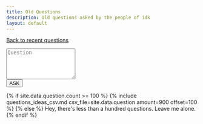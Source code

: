 ```yaml
---
title: Old Questions
description: Old questions asked by the people of idk
layout: default
---
```

[Back to recent questions](questions)<br>

<div id="AS">
    <form action="https://JacksonChen666.000webhostapp.com/submit.php" method="post">
        <textarea name="q" maxlength="10000" cols="20" rows="5" placeholder="Question"></textarea><br>
        <input type="submit" value="ASK" name="formSubmit">
    </form>
</div>

{% if site.data.question.count >= 100 %}
{% include questions_ideas_csv.md csv_file=site.data.question amount=900 offset=100 %}
{% else %}
Hey, there's less than a hundred questions. Leave me alone.
{% endif %}
